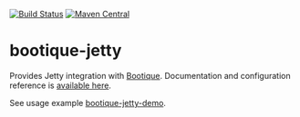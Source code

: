 <!--
   Licensed to ObjectStyle LLC under one
   or more contributor license agreements.  See the NOTICE file
   distributed with this work for additional information
   regarding copyright ownership.  The ObjectStyle LLC licenses
   this file to you under the Apache License, Version 2.0 (the
   “License”); you may not use this file except in compliance
   with the License.  You may obtain a copy of the License at

     http://www.apache.org/licenses/LICENSE-2.0

   Unless required by applicable law or agreed to in writing,
   software distributed under the License is distributed on an
   “AS IS” BASIS, WITHOUT WARRANTIES OR CONDITIONS OF ANY
   KIND, either express or implied.  See the License for the
   specific language governing permissions and limitations
   under the License.
  -->

[![Build Status](https://travis-ci.org/bootique/bootique-jetty.svg)](https://travis-ci.org/bootique/bootique-jetty)
[![Maven Central](https://maven-badges.herokuapp.com/maven-central/io.bootique.jetty/bootique-jetty/badge.svg)](https://maven-badges.herokuapp.com/maven-central/io.bootique.jetty/bootique-jetty/)


# bootique-jetty
Provides Jetty integration with [Bootique](https://github.com/bootique/bootique). Documentation and configuration reference 
is [available here](http://bootique.io/docs/0/bootique-jetty-docs/).

See usage example [bootique-jetty-demo](https://github.com/bootique-examples/bootique-jetty-demo).